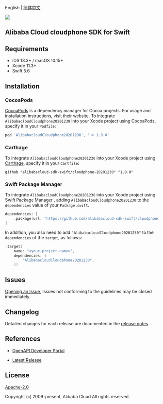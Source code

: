 English | [简体中文](README-CN.md)

![](https://aliyunsdk-pages.alicdn.com/icons/AlibabaCloud.svg)

## Alibaba Cloud cloudphone SDK for Swift

## Requirements

- iOS 13.3+ / macOS 10.15+
- Xcode 11.3+
- Swift 5.6

## Installation

### CocoaPods

[CocoaPods](https://cocoapods.org) is a dependency manager for Cocoa projects. For usage and installation instructions, visit their website. To integrate `AlibabacloudCloudphone20201230` into your Xcode project using CocoaPods, specify it in your `Podfile`:

```ruby
pod 'AlibabacloudCloudphone20201230', '~> 1.0.0'
```

### Carthage

To integrate `AlibabacloudCloudphone20201230` into your Xcode project using [Carthage](https://github.com/Carthage/Carthage), specify it in your `Cartfile`:

```ogdl
github "alibabacloud-sdk-swift/cloudphone-20201230" "1.0.0"
```

### Swift Package Manager

To integrate `AlibabacloudCloudphone20201230` into your Xcode project using [Swift Package Manager](https://swift.org/package-manager/) , adding `AlibabacloudCloudphone20201230` to the `dependencies` value of your `Package.swift`.

```swift
dependencies: [
    .package(url: "https://github.com/alibabacloud-sdk-swift/cloudphone-20201230.git", from: "1.0.0")
]
```

In addition, you also need to add `"AlibabacloudCloudphone20201230"` to the `dependencies` of the `target`, as follows:

```swift
.target(
    name: "<your-project-name>",
    dependencies: [
        "AlibabacloudCloudphone20201230",
    ])
```

## Issues

[Opening an Issue](https://github.com/alibabacloud-sdk-swift/cloudphone-20201230/issues/new), Issues not conforming to the guidelines may be closed immediately.

## Changelog

Detailed changes for each release are documented in the [release notes](./ChangeLog.txt).

## References

* [OpenAPI Developer Portal](https://next.api.alibabacloud.com/home)
- [Latest Release](https://github.com/alibabacloud-sdk-swift/cloudphone-20201230)

## License

[Apache-2.0](http://www.apache.org/licenses/LICENSE-2.0)

Copyright (c) 2009-present, Alibaba Cloud All rights reserved.
